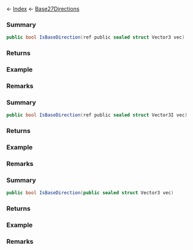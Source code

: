 ← [Index](Api-Index) ← [Base27Directions](VRageMath.Base27Directions)

### Summary

```csharp
public bool IsBaseDirection(ref public sealed struct Vector3 vec)
```

### Returns

### Example

### Remarks

### Summary

```csharp
public bool IsBaseDirection(ref public sealed struct Vector3I vec)
```

### Returns

### Example

### Remarks

### Summary

```csharp
public bool IsBaseDirection(public sealed struct Vector3 vec)
```

### Returns

### Example

### Remarks

